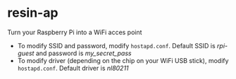 # resin-ap
Turn your Raspberry Pi into a WiFi acces point

- To modify SSID and password, modify `hostapd.conf`. Default SSID is *rpi-guest* and password is *my_secret_pass*
- To modify driver (depending on the chip on your WiFi USB stick), modify `hostapd.conf`. Default driver is *nl80211*
